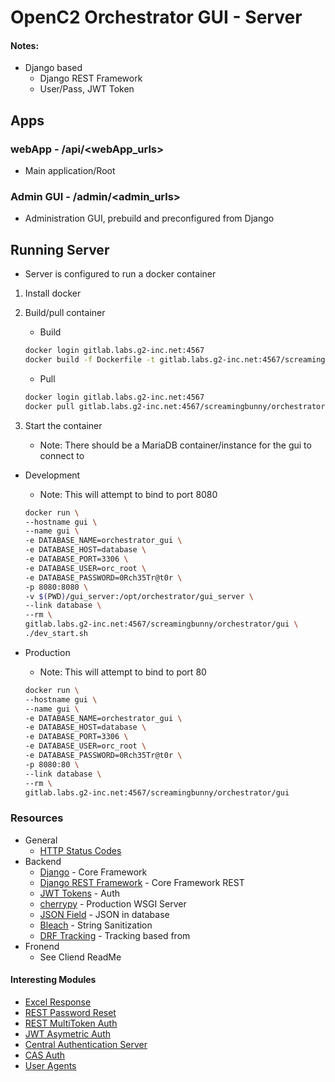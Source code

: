 # OpenC2 Orchestrator GUI - Server

#### Notes:
- Django based
    - Django REST Framework
    - User/Pass, JWT Token

## Apps
### webApp - /api/<webApp_urls>
- Main application/Root 

### Admin GUI - /admin/<admin_urls>
- Administration GUI, prebuild and preconfigured from Django

## Running Server
- Server is configured to run a docker container

1. Install docker

2. Build/pull container
    - Build
    
    ```bash
    docker login gitlab.labs.g2-inc.net:4567
    docker build -f Dockerfile -t gitlab.labs.g2-inc.net:4567/screamingbunny/orchestrator/gui .
    ```
    
    - Pull
    
    ```bash
    docker login gitlab.labs.g2-inc.net:4567
    docker pull gitlab.labs.g2-inc.net:4567/screamingbunny/orchestrator/gui
    ```

3. Start the container
    - Note: There should be a MariaDB container/instance for the gui to connect to

- Development
    - Note: This will attempt to bind to port 8080
    
     ```bash
    docker run \
	--hostname gui \
	--name gui \
    -e DATABASE_NAME=orchestrator_gui \
    -e DATABASE_HOST=database \
    -e DATABASE_PORT=3306 \
    -e DATABASE_USER=orc_root \
    -e DATABASE_PASSWORD=0Rch35Tr@t0r \
    -p 8080:8080 \
    -v $(PWD)/gui_server:/opt/orchestrator/gui_server \
	--link database \
	--rm \
    gitlab.labs.g2-inc.net:4567/screamingbunny/orchestrator/gui \
    ./dev_start.sh
	```
    
- Production
    - Note: This will attempt to bind to port 80
    
    ```bash
    docker run \
	--hostname gui \
	--name gui \
    -e DATABASE_NAME=orchestrator_gui \
    -e DATABASE_HOST=database \
    -e DATABASE_PORT=3306 \
    -e DATABASE_USER=orc_root \
    -e DATABASE_PASSWORD=0Rch35Tr@t0r \
    -p 8080:80 \
	--link database \
	--rm \
    gitlab.labs.g2-inc.net:4567/screamingbunny/orchestrator/gui
	```

### Resources
- General
    - [HTTP Status Codes](https://www.restapitutorial.com/httpstatuscodes.html)
- Backend
    - [Django](https://www.djangoproject.com/) - Core Framework
    - [Django REST Framework](http://www.django-rest-framework.org/) - Core Framework REST
    - [JWT Tokens](https://getblimp.github.io/django-rest-framework-jwt/) - Auth
    - [cherrypy](https://cherrypy.org/) - Production WSGI Server
    - [JSON Field](https://pypi.org/project/jsonfield/) - JSON in database
    - [Bleach](https://bleach.readthedocs.io/en/latest/index.html) - String Sanitization
    - [DRF Tracking](https://drf-tracking.readthedocs.io/en/latest/) - Tracking based from
- Fronend
	- See Cliend ReadMe

#### Interesting Modules
- [Excel Response](https://pypi.org/project/django-excel-response/)
- [REST Password Reset](https://pypi.org/project/django-rest-passwordreset/)
- [REST MultiToken Auth](https://pypi.org/project/django-rest-multitokenauth/)
- [JWT Asymetric Auth](https://pypi.org/project/asymmetric_jwt_auth/)
- [Central Authentication Server](https://hub.docker.com/r/apereo/cas/)
- [CAS Auth](https://github.com/mingchen/django-cas-ng)
- [User Agents](https://github.com/selwin/django-user_agents)